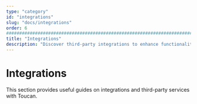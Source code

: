 ```yaml
---
type: "category"
id: "integrations"
slug: "docs/integrations"
order: 6
################################################################################
title: "Integrations"
description: "Discover third-party integrations to enhance functionality and workflows"
---
```


# Integrations

This section provides useful guides on integrations and third-party services with Toucan.
